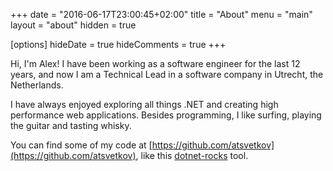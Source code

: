 +++
date = "2016-06-17T23:00:45+02:00"
title = "About"
menu = "main"
layout = "about"
hidden = true

[options]
    hideDate = true
    hideComments = true
+++

Hi, I'm Alex! I have been working as a software engineer for the last 12 years, and now I am a Technical Lead in a software company in Utrecht, the Netherlands.

I have always enjoyed exploring all things .NET and creating high performance web applications. Besides programming, I like surfing, playing the guitar and tasting whisky.

You can find some of my code at [https://github.com/atsvetkov](https://github.com/atsvetkov), like this [dotnet-rocks](https://github.com/atsvetkov/dotnet-rocks) tool.